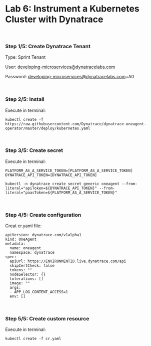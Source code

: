 # Lab 6: Instrument a Kubernetes Cluster with Dynatrace

<br>

### Step 1/5: Create Dynatrace Tenant 

Type: Sprint Tenant

User: developing-microservices@dynatracelabs.com

Password: developing-microservices@dynatracelabs.com+A0

<br>

### Step 2/5: Install 

Execute in terminal:

```
kubectl create -f https://raw.githubusercontent.com/Dynatrace/dynatrace-oneagent-operator/master/deploy/kubernetes.yaml
```

<br>

### Step 3/5: Create secret

Execute in terminal:

```
PLATFORM_AS_A_SERVICE_TOKEN=[PLATFORM_AS_A_SERVICE_TOKEN]
DYNATRACE_API_TOKEN=[DYNATRACE_API_TOKEN]

kubectl -n dynatrace create secret generic oneagent --from-literal="apiToken=${DYNATRACE_API_TOKEN}" --from-literal="paasToken=${PLATFORM_AS_A_SERVICE_TOKEN}"
```

<br>

### Step 4/5: Create configuration 

Creat cr.yaml file:

```
apiVersion: dynatrace.com/v1alpha1
kind: OneAgent
metadata:
  name: oneagent
  namespace: dynatrace
spec:
  apiUrl: https://ENVIRONMENTID.live.dynatrace.com/api
  skipCertCheck: false
  tokens: ""
  nodeSelector: {}
  tolerations: []
  image: ""
  args:
  - APP_LOG_CONTENT_ACCESS=1
  env: []
```

<br>

### Step 5/5: Create custom resource

Execute in terminal:

```
kubectl create -f cr.yaml
```
